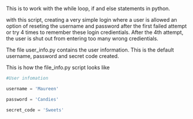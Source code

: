 This is to work with the while loop, if and else statements in python. 

with this script, creating a very simple login where a user is allowed an option of reseting the username and password after the first failed attempt or try 4 times to remember these login credientials. After the 4th attempt, the user is shut out from entering too many wrong credientials. 


The file user_info.py contains the user information. This is the default username, password and secret code created. 

This is how the file_info.py script looks like 

```python
#User infomation

username = 'Maureen'

password = 'Candies'

secret_code = 'Sweets'
```
